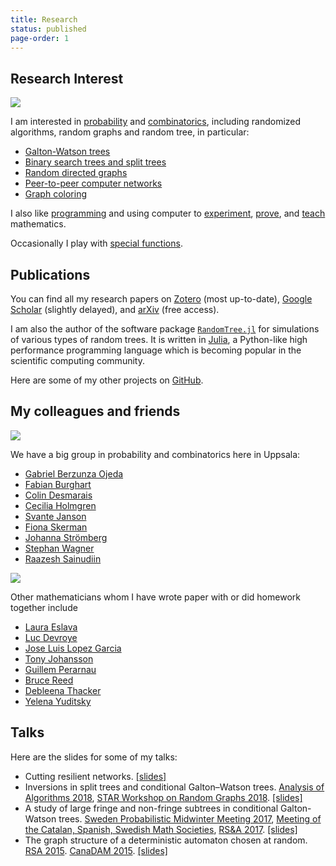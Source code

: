 ```yaml
---
title: Research
status: published
page-order: 1
---
```


## Research Interest

<a style="color: black" href="https://doi.org/10/ggmxmf">
<img src="{static}/images/research/kademlia-digraph.png" class="heading"></img>
</a>

I am interested in [probability]({tag}probability) and [combinatorics]({tag}combinatorics), including randomized algorithms, random
graphs and random tree, in particular:

- [Galton-Watson trees](http://www.combinatorics.org/ojs/index.php/eljc/article/view/v25i3p40)
- [Binary search trees and split trees](http://drops.dagstuhl.de/opus/volltexte/2018/8908/)
- [Random directed graphs](https://onlinelibrary.wiley.com/doi/full/10.1002/rsa.20707)
- [Peer-to-peer computer networks](https://link.springer.com/chapter/10.1007%2F978-3-642-45030-3_66)
- [Graph coloring](https://onlinelibrary.wiley.com/doi/full/10.1002/rsa.20695)

I also like [programming]({tag}programming) and using computer to [experiment]({tag}experimental-math), [prove]({tag}CAS), and
[teach]({tag}teaching) mathematics.

Occasionally I play with [special functions](https://arxiv.org/abs/1806.01122).

## Publications

You can find all my research papers on 
[Zotero](https://www.zotero.org/newptcai) (most up-to-date),
[Google Scholar](https://scholar.google.ca/citations?user=Zqh1PIEAAAAJ&hl=en) (slightly delayed), 
and
[arXiv](https://arxiv.org/search/math?query=Cai%2C+Xing+Shi&searchtype=author&abstracts=show&order=-announced_date_first&size=50) (free access).

I am also the author of the software package
[`RandomTree.jl`](https://github.com/newptcai/RandomTree.jl) for simulations of various types of
random trees. It is written in [Julia](https://julialang.org/), a Python-like high performance
programming language which is becoming popular in the scientific computing community.

Here are some of my other projects on <i class="fab fa-github"></i> [GitHub](https://github.com/newptcai).

## My colleagues and friends

<a style="color: black" href="{filename}../photo/friend.md">
<img src="{static}/images/colleague/02.jpg" class="heading"></img>
</a>

We have a big group in probability and combinatorics here in Uppsala:

* [Gabriel Berzunza Ojeda](http://www2.math.uu.se/~gabbe533/Gabo26.html) <i class="fas fa-dumbbell"></i>
* [Fabian Burghart](https://katalog.uu.se/profile/?id=N18-1431) <i class="fas fa-music"></i>
* [Colin Desmarais](https://katalog.uu.se/profile/?id=N17-1633) <i class="fab fa-canadian-maple-leaf"></i>
* [Cecilia Holmgren](http://katalog.uu.se/profile/?id=N5-824) <i class="fas fa-camera-retro"></i> <i class="fas fa-horse"></i>
* [Svante Janson](http://www2.math.uu.se/~svante/papers/) <i class="fas fa-skiing-nordic"></i>
* [Fiona Skerman](http://www2.math.uu.se/~fiosk856/) <i class="fas fa-snowboarding"></i>
* [Johanna Strömberg](https://katalog.uu.se/profile/?id=N16-1207) <i class="fas fa-glasses"></i>
* [Stephan Wagner](https://www.researchgate.net/profile/Stephan_Wagner) <i class="fas fa-chess-king"></i>
* [Raazesh Sainudiin](https://lamastex.github.io/) <i class="fab fa-reddit-alien"></i>

<a style="color: black" href="{filename}../photo/friend.md">
<img src="{static}/images/me/01.jpg" class="heading"></img>
</a>

Other mathematicians whom I have wrote paper with or did homework together include

- [Laura Eslava](http://sigma.iimas.unam.mx/laura/) <i class="fas fa-hand-rock"></i>
- [Luc Devroye](http://luc.devroye.org) <i class="fas fa-bicycle"></i>
- [Jose Luis Lopez Garcia](https://www.unavarra.es/pdi?uid=2369)
- [Tony Johansson](https://katalog.uu.se/profile/?id=N17-395) <i class="fas fa-theater-masks"></i>
- [Guillem Perarnau](http://www-ma4.upc.edu/~guillem.perarnau/) <i class="far fa-laugh"></i>
- [Bruce Reed](https://www.cs.mcgill.ca/~breed/) <i class="fas fa-beer"></i>
- [Debleena Thacker](http://www2.math.uu.se/~debth221/) <i class="fas fa-rupee-sign"></i>
- [Yelena Yuditsky](https://sites.google.com/view/yuditsky) <i class="fas fa-dragon"></i>


## Talks

Here are the slides for some of my talks:

-  Cutting resilient networks.  [[slides]]({static}/doc/cutting-slides.pdf)
-  Inversions in split trees and conditional Galton–Watson trees.  [Analysis of Algorithms
   2018](http://math.uu.se/aofa2018), [STAR Workshop on Random Graphs
   2018](http://www.math.ru.nl/~rkang/SWRG2018/).  [[slides]]({static}/doc/inversion-talk.pdf)
-  A study of large fringe and non-fringe subtrees in conditional Galton-Watson trees.  [Sweden
   Probabilistic Midwinter Meeting
   2017](http://www.math.umu.se/english/research/discrete-mathematics/workshop), [Meeting of the
   Catalan, Spanish, Swedish Math
   Societies](https://old.liu.se/mai/catspsw.math/abstracts/9-graphs-hypergraphs-and-set-systems/1.720559/9-Graphs-Hypergraphs-and-Set-Systems.pdf),
   [RS&A 2017](http://rsa2017.amu.edu.pl/abs/Cai.pdf).
   [[slides]]({static}/doc/fringe-subtree-slides.pdf)
-  The graph structure of a deterministic automaton chosen at random.  [RSA
   2015](http://rsa2015.amu.edu.pl/program).  [CanaDAM
   2015](https://canadam.math.ca/2015/program/abs/si2#xsc).  [[slides]]({static}/doc/rand-dfs.pdf)
